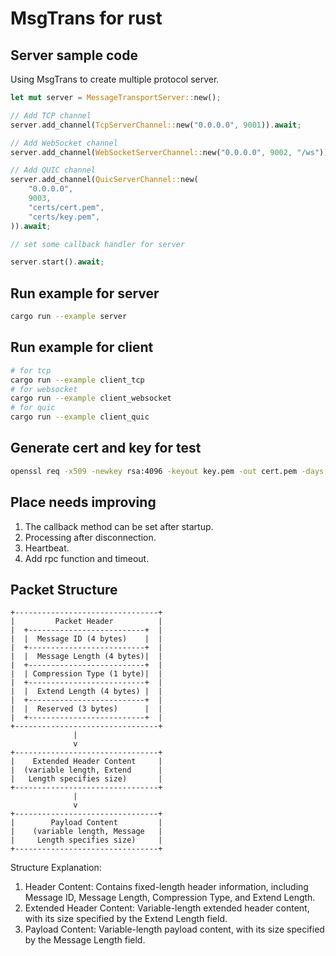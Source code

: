 # MsgTrans for rust

## Server sample code

Using MsgTrans to create multiple protocol server.

```rust
let mut server = MessageTransportServer::new();

// Add TCP channel
server.add_channel(TcpServerChannel::new("0.0.0.0", 9001)).await;

// Add WebSocket channel
server.add_channel(WebSocketServerChannel::new("0.0.0.0", 9002, "/ws")).await;

// Add QUIC channel
server.add_channel(QuicServerChannel::new(
    "0.0.0.0",
    9003,
    "certs/cert.pem",
    "certs/key.pem",
)).await;

// set some callback handler for server

server.start().await;
```

## Run example for server

```bash
cargo run --example server
```

## Run example for client

```bash
# for tcp
cargo run --example client_tcp
# for websocket
cargo run --example client_websocket
# for quic
cargo run --example client_quic
```

## Generate cert and key for test

```bash
openssl req -x509 -newkey rsa:4096 -keyout key.pem -out cert.pem -days 365000 -nodes -subj "/CN=localhost"
```

## Place needs improving

 1. The callback method can be set after startup.
 2. Processing after disconnection.
 3. Heartbeat.
 4. Add rpc function and timeout.

## Packet Structure

```text
+--------------------------------+
|         Packet Header          |
|  +--------------------------+  |
|  |  Message ID (4 bytes)    |  |
|  +--------------------------+  |
|  |  Message Length (4 bytes)|  |
|  +--------------------------+  |
|  | Compression Type (1 byte)|  |
|  +--------------------------+  |
|  |  Extend Length (4 bytes) |  |
|  +--------------------------+  |
|  |  Reserved (3 bytes)      |  |
|  +--------------------------+  |
+--------------------------------+
              |
              v
+--------------------------------+
|    Extended Header Content     |
|  (variable length, Extend      |
|   Length specifies size)       |
+--------------------------------+
              |
              v
+--------------------------------+
|        Payload Content         |
|    (variable length, Message   |
|     Length specifies size)     |
+--------------------------------+
```

Structure Explanation:

 1. Header Content: Contains fixed-length header information, including Message ID, Message Length, Compression Type, and Extend Length.
 2. Extended Header Content: Variable-length extended header content, with its size specified by the Extend Length field.
 3. Payload Content: Variable-length payload content, with its size specified by the Message Length field.
